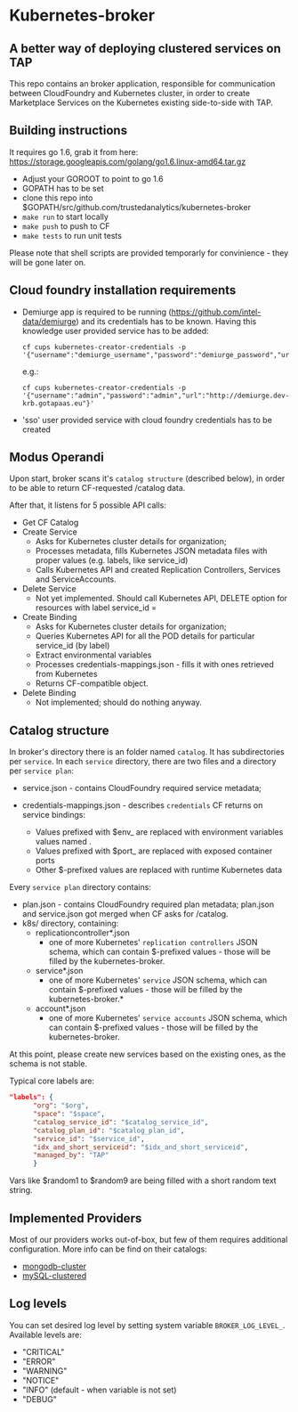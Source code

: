 # Kubernetes-broker

## A better way of deploying clustered services on TAP

This repo contains an broker application, responsible for communication between CloudFoundry and Kubernetes cluster, in order to create Marketplace Services on the Kubernetes existing side-to-side with TAP.



## Building instructions

It requires go 1.6, grab it from here: https://storage.googleapis.com/golang/go1.6.linux-amd64.tar.gz

* Adjust your GOROOT to point to go 1.6
* GOPATH has to be set
* clone this repo into $GOPATH/src/github.com/trustedanalytics/kubernetes-broker
* `make run` to start locally
* `make push` to push to CF
* `make tests` to run unit tests

Please note that shell scripts are provided temporarly for convinience - they will be gone later on.

## Cloud foundry installation requirements
* Demiurge app is required to be running (https://github.com/intel-data/demiurge) and its credentials has to be known.
Having this knowledge user provided service has to be added:

    ```
    cf cups kubernetes-creator-credentials -p '{"username":"demiurge_username","password":"demiurge_password","url":"demiurge_URL"}'
    ```

    e.g.:

     ```
    cf cups kubernetes-creator-credentials -p  '{"username":"admin","password":"admin","url":"http://demiurge.dev-krb.gotapaas.eu"}'
    ```
* 'sso' user provided service with cloud foundry credentials has to be created

## Modus Operandi

Upon start, broker scans it's `catalog structure` (described below), in order to be able to return CF-requested /catalog data.

After that, it listens for 5 possible API calls:

* Get CF Catalog
* Create Service
  * Asks for Kubernetes cluster details for organization;
  * Processes metadata, fills Kubernetes JSON metadata files with proper values (e.g. labels, like service_id)
  * Calls Kubernetes API and created Replication Controllers, Services and ServiceAccounts.
* Delete Service
  * Not yet implemented. Should call Kubernetes API, DELETE option for resources with label service_id = <svc id to delete>
* Create Binding
  * Asks for Kubernetes cluster details for organization;
  * Queries Kubernetes API for all the POD details for particular service_id (by label)
  * Extract environmental variables
  * Processes credentials-mappings.json - fills it with ones retrieved from Kubernetes
  * Returns CF-compatible object.
* Delete Binding
  * Not implemented; should do nothing anyway.

## Catalog structure

In broker's directory there is an folder named `catalog`. It has subdirectories per `service`.
In each `service` directory, there are two files and a directory per `service plan`:

* service.json - contains CloudFoundry required service metadata;
* credentials-mappings.json - describes `credentials` CF returns on service bindings:

  * Values prefixed with $env_<somename> are replaced with environment variables values named <somename>.
  * Values prefixed with $port_<int> are replaced with exposed container ports <int>
  * Other $-prefixed values are replaced with runtime Kubernetes data

Every `service plan` directory contains:

* plan.json - contains CloudFoundry required plan metadata; plan.json and service.json got merged when CF asks for /catalog.
* k8s/ directory, containing:
  * replicationcontroller*.json
    * one of more Kubernetes' `replication controllers` JSON schema, which can contain $-prefixed values - those will be filled by the kubernetes-broker.
  * service*.json
      * one of more Kubernetes' `service` JSON schema, which can contain $-prefixed values - those will be filled by the kubernetes-broker.*
  * account*.json
      * one of more Kubernetes' `service accounts` JSON schema, which can contain $-prefixed values - those will be filled by the kubernetes-broker.

At this point, please create new services based on the existing ones, as the schema is not stable.

Typical core labels are:

```json
"labels": {
      "org": "$org",
      "space": "$space",
      "catalog_service_id": "$catalog_service_id",
      "catalog_plan_id": "$catalog_plan_id",
      "service_id": "$service_id",
      "idx_and_short_serviceid": "$idx_and_short_serviceid",
      "managed_by": "TAP"
      }
```

Vars like $random1 to $random9 are being filled with a short random text string.

## Implemented Providers

Most of our providers works out-of-box, but few of them requires additional configuration.
More info can be find on their catalogs:
* [mongodb-cluster](catalog/mongodb-cluster/README.md)
* [mySQL-clustered](catalog/mysql56-clustered/README.md)

## Log levels

You can set desired log level by setting system variable `BROKER_LOG_LEVEL_`. Available levels are:
* "CRITICAL"
* "ERROR"
* "WARNING"
* "NOTICE"
* "INFO" (default - when variable is not set)
* "DEBUG"
